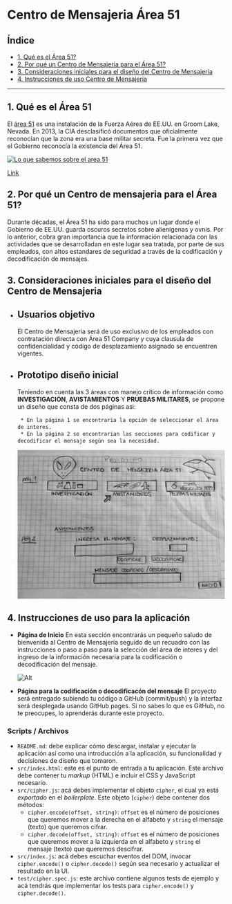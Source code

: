 # Centro de Mensajeria Área 51

## Índice

* [1. Qué es el Área 51?](#1-qué-es-el-área-51)
* [2. Por qué un Centro de Mensajeria para el Área 51?](#2-por-qué-un-centro-de-mensajeria-para-el-área-51)
* [3. Consideraciones iniciales para el diseño del Centro de Mensajeria](#3-consideraciones-iniciales-para-el-diseño-del-centro-de-mensajeria)
* [4. Instrucciones de uso Centro de Mensajeria](#4-instrucciones-de-uso-centro-de-mensajeria)


***

## 1. Qué es el Área 51

El [área 51](https://cnnespanol.cnn.com/2019/09/20/que-es-el-area-51-y-por-que-causa-tanta-fascinacion-lo-que-sabemos-y-no-sabemos/)
es una instalación de la Fuerza Aérea de EE.UU. en Groom Lake, Nevada. En 2013, la CIA desclasificó documentos que oficialmente reconocían que la zona era una base militar secreta. Fue la primera vez que el Gobierno reconocía la existencia del Área 51.

[![Lo que sabemos sobre el area 51](https://i.ytimg.com/vi/H8NO-TEa5QQ/maxresdefault.jpg)](https://www.youtube.com/watch?v=H8NO-TEa5QQ)

[Link](https://www.youtube.com/watch?v=H8NO-TEa5QQ)



## 2. Por qué un Centro de mensajeria para el Área 51?

Durante décadas, el Área 51 ha sido para muchos un lugar donde el Gobierno de EE.UU. guarda oscuros secretos sobre alienígenas y ovnis. Por lo anterior, cobra gran importancia que la información relacionada con las actividades que se desarrolladan en este lugar sea tratada, por parte de sus empleados, con altos estandares de seguridad a través de la codificación y decodificación de mensajes.


## 3. Consideraciones iniciales para el diseño del Centro de Mensajeria

   * ## Usuarios objetivo
      El Centro de Mensajeria será de uso exclusivo de los empleados con contratación directa con Área 51 Company y cuya clausula de confidencialidad y código de desplazamiento asignado se encuentren vigentes. 

   * ## Prototipo diseño inicial 
      Teniendo en cuenta las 3 áreas con manejo crítico de información como **INVESTIGACIÓN**, **AVISTAMIENTOS** Y **PRUEBAS MILITARES**, se propone un diseño que consta de dos páginas asi:

          * En la página 1 se encontraria la opción de seleccionar el área de interes.
          * En la página 2 se encontrarian las secciones para codificar y decodificar el mensaje según sea la necesidad.

      ![Alt](/Prototipo.jpg)

      
## 4. Instrucciones de uso para la aplicación

  * **Página de Inicio**
    En esta sección encontrarás un pequeño saludo de bienvenida al Centro de Mensajería seguido de un recuadro con las instrucciones o paso a paso para la selección del área de interes y del ingreso de la información necesaria para la codificación o decodificación del mensaje.
     
     ![Alt](/Paginadeinicio.jpg)


  * **Página para la codificación o decodificacón del mensaje**
    El proyecto será entregado subiendo tu código a GitHub (commit/push) y la
    interfaz será desplegada usando GitHub pages. Si no sabes lo que es GitHub, no
    te preocupes, lo aprenderás durante este proyecto.


### Scripts / Archivos

* `README.md`: debe explicar cómo descargar, instalar y ejecutar la aplicación
  así como una introducción a la aplicación, su funcionalidad y decisiones de
  diseño que tomaron.
* `src/index.html`: este es el punto de entrada a tu aplicación. Este archivo
  debe contener tu _markup_ (HTML) e incluir el CSS y JavaScript necesario.
* `src/cipher.js`: acá debes implementar el objeto `cipher`, el cual ya está
  _exportado_ en el _boilerplate_. Este objeto (`cipher`) debe contener dos
  métodos:
  - `cipher.encode(offset, string)`: `offset` es el número de posiciones que
    queremos mover a la derecha en el alfabeto y `string` el mensaje (texto)
    que queremos cifrar.
  - `cipher.decode(offset, string)`: `offset` es el número de posiciones que
    queremos mover a la izquierda en el alfabeto y `string` el mensaje
    (texto) que queremos descifrar.
* `src/index.js`: acá debes escuchar eventos del DOM, invocar `cipher.encode()`
  o `cipher.decode()` según sea necesario y actualizar el resultado en la UI.
* `test/cipher.spec.js`: este archivo contiene algunos tests de ejemplo y acá
  tendrás que implementar los tests para `cipher.encode()` y `cipher.decode()`.
